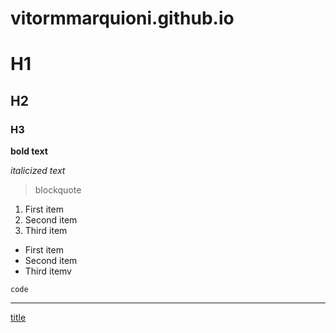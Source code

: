 # vitormmarquioni.github.io


# H1
## H2
### H3

**bold text**

*italicized text*

> blockquote


1. First item
2. Second item
3. Third item

- First item
- Second item
- Third itemv

`code`

---

[title](https://vitormmarquioni.blogspot.com)
